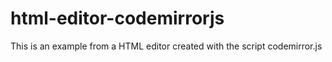 # html-editor-codemirrorjs
This is an example from a HTML editor created with the script codemirror.js
